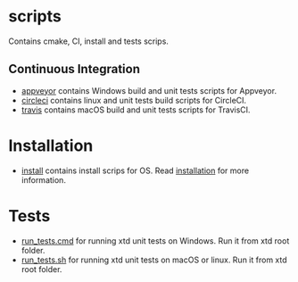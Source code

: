 # scripts

Contains cmake, CI, install and tests scrips.

## Continuous Integration

* [appveyor](appveyor) contains Windows build and unit tests scripts for Appveyor.
* [circleci](circleci) contains linux and unit tests build scripts for CircleCI.
* [travis](travis) contains macOS build and unit tests scripts for TravisCI.

# Installation

* [install](install) contains install scrips for OS. Read [installation](../docs/download.md) for more information.

# Tests

* [run_tests.cmd](run_tests.cmd) for running xtd unit tests on Windows. Run it from xtd root folder.
* [run_tests.sh](run_tests.sh) for running xtd unit tests on macOS or linux. Run it from xtd root folder.
